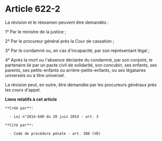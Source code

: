 # Article 622-2

La révision et le réexamen peuvent être demandés : 

1° Par le ministre de la justice ; 

2° Par le procureur général près la Cour de cassation ; 

3° Par le condamné ou, en cas d'incapacité, par son représentant légal ; 

4° Après la mort ou l'absence déclarée du condamné, par son conjoint, le partenaire lié par un pacte civil de solidarité, son
concubin, ses enfants, ses parents, ses petits-enfants ou arrière-petits-enfants, ou ses légataires universels ou à titre
universel. 

La révision peut, en outre, être demandée par les procureurs généraux près les cours d'appel.

**Liens relatifs à cet article**

	**Créé par**:

	  - Loi n°2014-640 du 20 juin 2014 - art. 3

	**Cité par**:

	  - Code de procédure pénale - art. 308 (VD)
